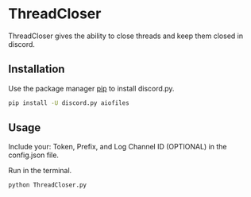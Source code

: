 # ThreadCloser

ThreadCloser gives the ability to close threads and keep them closed in discord.

## Installation

Use the package manager [pip](https://pip.pypa.io/en/stable/) to install discord.py.

```bash
pip install -U discord.py aiofiles
```

## Usage

Include your: Token, Prefix, and Log Channel ID (OPTIONAL) in the config.json file.

Run in the terminal.
```python
python ThreadCloser.py
```
